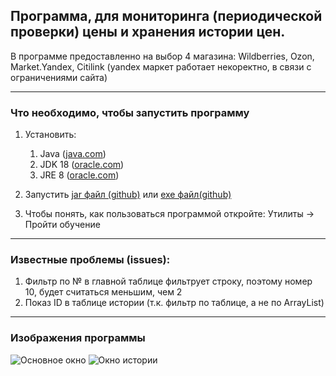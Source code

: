 ## Программа, для мониторинга (периодической проверки) цены и хранения истории цен. ##
В программе предоставленно на выбор 4 магазина: Wildberries, Ozon, Market.Yandex, Citilink (yandex маркет работает некоректно, в связи с ограничениями сайта)

-------------------------
### Что необходимо, чтобы запустить программу ###
1. Установить:
    1) Java ([java.com](https://www.java.com/ru/download/))
    2) JDK 18 ([oracle.com](https://www.oracle.com/java/technologies/downloads/#jdk18-windows))
    3) JRE 8 ([oracle.com](https://www.oracle.com/java/technologies/downloads/#jre8-windows))

2. Запустить [jar файл (github)](https://github.com/Sadeal/Market-Parser/tree/main/etc/Course.jar) или [exe файл(github)](https://github.com/Sadeal/Market-Parser/tree/main/etc/MarketParser.exe)

3. Чтобы понять, как пользоваться программой откройте: Утилиты -> Пройти обучение
-------------------------

### Известные проблемы (issues): ###
  1. Фильтр по № в главной таблице фильтрует строку, поэтому номер 10, будет считаться меньшим, чем 2
  2. Показ ID в таблице истории (т.к. фильтр по таблице, а не по ArrayList)
-------------------------
### Изображения программы ###
![Основное окно](https://github.com/Sadeal/JavaCourse/tree/main/img/main.png)
![Окно истории](https://github.com/Sadeal/JavaCourse/tree/main/img/history.png)
